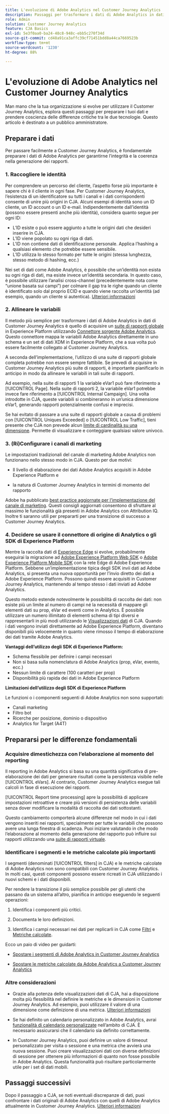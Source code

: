 ```yaml
---
title: L'evoluzione di Adobe Analytics nel Customer Journey Analytics
description: Passaggi per trasformare i dati di Adobe Analytics in dati di Customer Journey Analytics
role: Admin
solution: Customer Journey Analytics
feature: CJA Basics
exl-id: 5e3f0aa0-ba24-48c8-948c-ebb5c270f34d
source-git-commit: cd48a91ca3affc39cf71451bdd8a44ca7669523b
workflow-type: tm+mt
source-wordcount: '1230'
ht-degree: 88%

---
```


# L&#39;evoluzione di Adobe Analytics nel Customer Journey Analytics

Man mano che la tua organizzazione si evolve per utilizzare il Customer Journey Analytics, esplora questi passaggi per preparare i tuoi dati e prendere coscienza delle differenze critiche tra le due tecnologie. Questo articolo è destinato a un pubblico amministratore.

## Preparare i dati

Per passare facilmente a Customer Journey Analytics, è fondamentale preparare i dati di Adobe Analytics per garantirne l’integrità e la coerenza nella generazione dei rapporti.

### 1. Raccogliere le identità

Per comprendere un percorso del cliente, l’aspetto forse più importante è sapere chi è il cliente in ogni fase. Per Customer Journey Analytics, l’esistenza di un identificatore su tutti i canali e i dati corrispondenti consente di unire più origini in CJA.
Alcuni esempi di identità sono un ID cliente, un ID account o un ID e-mail. Indipendentemente dall’identità (possono essere presenti anche più identità), considera quanto segue per ogni ID:

* L’ID esiste o può essere aggiunto a tutte le origini dati che desideri inserire in CJA.
* L’ID viene popolato su ogni riga di dati.
* L&#39;ID non contiene dati di identificazione personale. Applica l’hashing a qualsiasi elemento che potrebbe essere sensibile.
* L’ID utilizza lo stesso formato per tutte le origini (stessa lunghezza, stesso metodo di hashing, ecc.)

Nei set di dati come Adobe Analytics, è possibile che un’identità non esista su ogni riga di dati, ma esiste invece un’identità secondaria. In questo caso, è possibile utilizzare l’analisi cross-channel (precedentemente nota come “unione basata sui campi”) per colmare il gap tra le righe quando un cliente è identificato solo dal proprio ECID e quando viene raccolta un’identità (ad esempio, quando un cliente si autentica). [Ulteriori informazioni](https://experienceleague.adobe.com/docs/analytics-platform/using/cja-connections/cca/overview.html?lang=it)

### 2. Allineare le variabili

Il metodo più semplice per trasformare i dati di Adobe Analytics in dati di Customer Journey Analytics è quello di acquisire un [suite di rapporti globale](https://experienceleague.adobe.com/docs/analytics/implementation/prepare/global-rs.html?lang=it) in Experience Platform utilizzando [Connettore sorgente Adobe Analytics](https://experienceleague.adobe.com/docs/experience-platform/sources/ui-tutorials/create/adobe-applications/analytics.html?lang=it). Questo connettore mappa le variabili Adobe Analytics direttamente in uno schema e un set di dati XDM in Experience Platform, che a sua volta può essere facilmente collegato al Customer Journey Analytics.

A seconda dell’implementazione, l’utilizzo di una suite di rapporti globale completa potrebbe non essere sempre fattibile. Se prevedi di acquisire in Customer Journey Analytics più suite di rapporti, è importante pianificarlo in anticipo in modo da allineare le variabili in tali suite di rapporti.

Ad esempio, nella suite di rapporti 1 la variable eVar1 può fare riferimento a [!UICONTROL Page]. Nella suite di rapporti 2, la variabile eVar1 potrebbe invece fare riferimento a [!UICONTROL Internal Campaign]. Una volta introdotte in CJA, queste variabili si combineranno in un’unica dimensione eVar1, generando rapporti potenzialmente confusi e imprecisi.

Se hai evitato di passare a una suite di rapporti globale a causa di problemi con [!UICONTROL Uniques Exceeded] o [!UICONTROL Low Traffic], tieni presente che CJA non prevede alcun [limite di cardinalità su una dimensione](/help/components/dimensions/high-cardinality.md). Permette di visualizzare e conteggiare qualsiasi valore univoco.

### 3. (Ri)Configurare i canali di marketing

Le impostazioni tradizionali del canale di marketing Adobe Analytics non funzionano nello stesso modo in CJA. Questo per due motivi:

* Il livello di elaborazione dei dati Adobe Analytics acquisiti in Adobe Experience Platform e

* la natura di Customer Journey Analytics in termini di momento del rapporto

Adobe ha pubblicato [best practice aggiornate per l’implementazione del canale di marketing](https://experienceleague.adobe.com/docs/analytics/components/marketing-channels/mchannel-best-practices.html?lang=it). Questi consigli aggiornati consentono di sfruttare al massimo le funzionalità già presenti in Adobe Analytics con Attribution IQ. Inoltre ti saranno utili per prepararti per una transizione di successo a Customer Journey Analytics.

### 4. Decidere se usare il connettore di origine di Analytics o gli SDK di Experience Platform

Mentre la raccolta dati di [Experience Edge](https://experienceleague.adobe.com/docs/experience-platform/edge/home.html?lang=it) si evolve, probabilmente eseguirai la migrazione ad [Adobe Experience Platform Web SDK](https://experienceleague.adobe.com/docs/web-sdk.html?lang=it) o [Adobe Experience Platform Mobile SDK](https://experienceleague.adobe.com/docs/mobile.html?lang=it) con la rete Edge di Adobe Experience Platform. Sebbene un’implementazione tipica degli SDK invii dati ad Adobe Analytics, si presenta una nuova opportunità per l’invio diretto dei dati a Adobe Experience Platform. Possono quindi essere acquisiti in Customer Journey Analytics, mantenendo al tempo stesso i dati inviati ad Adobe Analytics.

Questo metodo estende notevolmente le possibilità di raccolta dei dati: non esiste più un limite al numero di campi né la necessità di mappare gli elementi dati su prop, eVar ed eventi come in Analytics. È possibile utilizzare un numero illimitato di elementi schema di tipi diversi e rappresentarli in più modi utilizzando le [Visualizzazioni dati](/help/data-views/data-views.md) di CJA. Quando i dati vengono inviati direttamente ad Adobe Experience Platform, diventano disponibili più velocemente in quanto viene rimosso il tempo di elaborazione dei dati tramite Adobe Analytics.

**Vantaggi dell’utilizzo degli SDK di Experience Platform:**

* Schema flessibile per definire i campi necessari
* Non si basa sulla nomenclatura di Adobe Analytics (prop, eVar, evento, ecc.)
* Nessun limite di carattere (100 caratteri per prop)
* Disponibilità più rapida dei dati in Adobe Experience Platform

**Limitazioni dell’utilizzo degli SDK di Experience Platform**

Le funzioni o i componenti seguenti di Adobe Analytics non sono supportati:

* Canali marketing
* Filtro bot
* Ricerche per posizione, dominio o dispositivo
* Analytics for Target (A4T)

## Prepararsi per le differenze fondamentali

### Acquisire dimestichezza con l’elaborazione al momento del reporting

Il reporting in Adobe Analytics si basa su una quantità significativa di pre-elaborazione dei dati per generare risultati come la persistenza visibile nelle [!UICONTROL eVars]. Al contrario, Customer Journey Analytics esegue tali calcoli in fase di esecuzione dei rapporti.

[!UICONTROL Report time processing] apre la possibilità di applicare impostazioni retroattive e creare più versioni di persistenza delle variabili senza dover modificare la modalità di raccolta dei dati sottostanti.

Questo cambiamento comporterà alcune differenze nel modo in cui i dati vengono inseriti nei rapporti, specialmente per tutte le variabili che possono avere una lunga finestra di scadenza. Puoi iniziare valutando in che modo l’elaborazione al momento della generazione del rapporto può influire sui rapporti utilizzando una [suite di rapporti virtuale](https://experienceleague.adobe.com/docs/analytics/components/virtual-report-suites/vrs-report-time-processing.html?lang=it).

### Identificare i segmenti e le metriche calcolate più importanti

I segmenti (denominati [!UICONTROL filters] in CJA) e le metriche calcolate di Adobe Analytics non sono compatibili con Customer Journey Analytics. In molti casi, questi componenti possono essere ricreati in CJA utilizzando i nuovi schemi e i dati disponibili.

Per rendere la transizione il più semplice possibile per gli utenti che passano da un sistema all’altro, pianifica in anticipo eseguendo le seguenti operazioni:

1. Identifica i componenti più critici.

1. Documenta le loro definizioni.

1. Identifica i campi necessari nei dati per replicarli in CJA come [Filtri](/help/components/filters/filters-overview.md) e [Metriche calcolate](/help/components/calc-metrics/calc-metr-overview.md).

Ecco un paio di video per guidarti:

* [Spostare i segmenti di Adobe Analytics in Customer Journey Analytics](https://experienceleague.adobe.com/docs/customer-journey-analytics-learn/tutorials/moving-adobe-analytics-segments-to-customer-journey-analytics.html?lang=it)

* [Spostare le metriche calcolate da Adobe Analytics a Customer Journey Analytics](https://experienceleague.adobe.com/docs/customer-journey-analytics-learn/tutorials/moving-your-calculated-metrics-from-adobe-analytics-to-customer-journey-analytics.html?lang=it)

### Altre considerazioni

* Grazie alla potenza delle visualizzazioni dati di CJA, hai a disposizione molta più flessibilità nel definire le metriche e le dimensioni in Customer Journey Analytics. Ad esempio, puoi utilizzare il valore di una dimensione come definizione di una metrica. [Ulteriori informazioni](/help/data-views/data-views-usecases.md)

* Se hai definito un calendario personalizzato in Adobe Analytics, avrai [funzionalità di calendario personalizzate](/help/components/date-ranges/custom-date-ranges.md) nell’ambito di CJA. È necessario assicurarsi che il calendario sia definito correttamente.

* In Customer Journey Analytics, puoi definire un valore di timeout personalizzato per visita o sessione e una metrica che avvierà una nuova sessione. Puoi creare visualizzazioni dati con diverse definizioni di sessione per ottenere più informazioni di quanto non fosse possibile in Adobe Analytics. Questa funzionalità può risultare particolarmente utile per i set di dati mobili.

## Passaggi successivi

Dopo il passaggio a CJA, se noti eventuali discrepanze di dati, puoi confrontare i dati originali di Adobe Analytics con quelli di Adobe Analytics attualmente in Customer Journey Analytics. [Ulteriori informazioni](/help/troubleshooting/compare.md)
